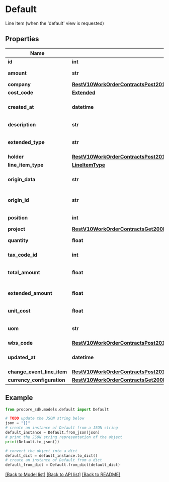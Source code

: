 # Default

Line Item (when the 'default' view is requested)

## Properties

Name | Type | Description | Notes
------------ | ------------- | ------------- | -------------
**id** | **int** | Line Item id | [optional] 
**amount** | **str** | Line Item amount | [optional] 
**company** | [**RestV10WorkOrderContractsPost201ResponseLineItemsInnerCompany**](RestV10WorkOrderContractsPost201ResponseLineItemsInnerCompany.md) |  | [optional] 
**cost_code** | [**Extended**](Extended.md) |  | [optional] 
**created_at** | **datetime** | Created at date and time | [optional] 
**description** | **str** | Line Item description | [optional] 
**extended_type** | **str** | Line Item extended type | [optional] 
**holder** | [**RestV10WorkOrderContractsPost201ResponseLineItemsInnerHolder**](RestV10WorkOrderContractsPost201ResponseLineItemsInnerHolder.md) |  | [optional] 
**line_item_type** | [**LineItemType**](LineItemType.md) |  | [optional] 
**origin_data** | **str** | Line Item third party data | [optional] 
**origin_id** | **str** | Line Item third party id | [optional] 
**position** | **int** | Line Item position | [optional] 
**project** | [**RestV10WorkOrderContractsGet200ResponseInnerProject**](RestV10WorkOrderContractsGet200ResponseInnerProject.md) |  | [optional] 
**quantity** | **float** | Line Item quantity | [optional] 
**tax_code_id** | **int** | Tax Code ID | [optional] 
**total_amount** | **float** | Line Item total amount | [optional] 
**extended_amount** | **float** | Line Item extended amount | [optional] 
**unit_cost** | **float** | Line Item unit cost | [optional] 
**uom** | **str** | Line Item units of measure | [optional] 
**wbs_code** | [**RestV10WorkOrderContractsPost201ResponseLineItemsInnerWbsCode**](RestV10WorkOrderContractsPost201ResponseLineItemsInnerWbsCode.md) |  | [optional] 
**updated_at** | **datetime** | Updated at date and time | [optional] 
**change_event_line_item** | [**RestV10WorkOrderContractsPost201ResponseLineItemsInnerChangeEventLineItem**](RestV10WorkOrderContractsPost201ResponseLineItemsInnerChangeEventLineItem.md) |  | [optional] 
**currency_configuration** | [**RestV10WorkOrderContractsGet200ResponseInnerCurrencyConfiguration**](RestV10WorkOrderContractsGet200ResponseInnerCurrencyConfiguration.md) |  | [optional] 

## Example

```python
from procore_sdk.models.default import Default

# TODO update the JSON string below
json = "{}"
# create an instance of Default from a JSON string
default_instance = Default.from_json(json)
# print the JSON string representation of the object
print(Default.to_json())

# convert the object into a dict
default_dict = default_instance.to_dict()
# create an instance of Default from a dict
default_from_dict = Default.from_dict(default_dict)
```
[[Back to Model list]](../README.md#documentation-for-models) [[Back to API list]](../README.md#documentation-for-api-endpoints) [[Back to README]](../README.md)


